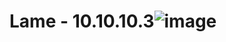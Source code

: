# Lame - 10.10.10.3![image](https://user-images.githubusercontent.com/110210595/185811898-ea8226a3-1f08-43e7-9a05-f077cf5d381d.png)

